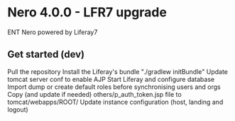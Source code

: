 # Nero 4.0.0 - LFR7 upgrade

ENT Nero powered by Liferay7

## Get started (dev)

Pull the repository
Install the Liferay's bundle "./gradlew initBundle"
Update tomcat server conf to enable AJP
Start Liferay and configure database
Import dump or create default roles before synchronising users and orgs
Copy (and update if needed) others/p_auth_token.jsp file to tomcat/webapps/ROOT/
Update instance configuration (host, landing and logout)
